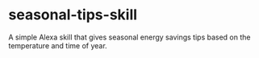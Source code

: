# seasonal-tips-skill
A simple Alexa skill that gives seasonal energy savings tips based on the temperature and time of year.
